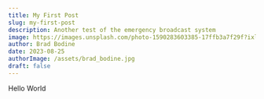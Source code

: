 ```yaml
---
title: My First Post
slug: my-first-post
description: Another test of the emergency broadcast system
image: https://images.unsplash.com/photo-1590283603385-17ffb3a7f29f?ixlib=rb-1.2.1&ixid=MnwxMjA3fDB8MHxwaG90by1wYWdlfHx8fGVufDB8fHx8&auto=format&fit=crop&w=1470&q=80
author: Brad Bodine
date: 2023-08-25
authorImage: /assets/brad_bodine.jpg
draft: false
---
```


Hello World
